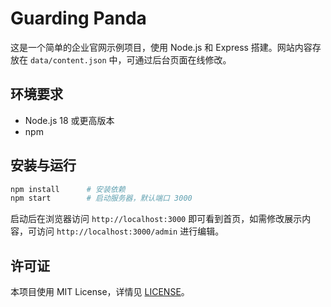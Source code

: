 # Guarding Panda

这是一个简单的企业官网示例项目，使用 Node.js 和 Express 搭建。网站内容存放在 `data/content.json` 中，可通过后台页面在线修改。

## 环境要求
- Node.js 18 或更高版本
- npm

## 安装与运行
```bash
npm install      # 安装依赖
npm start        # 启动服务器，默认端口 3000
```

启动后在浏览器访问 `http://localhost:3000` 即可看到首页，如需修改展示内容，可访问 `http://localhost:3000/admin` 进行编辑。

## 许可证
本项目使用 MIT License，详情见 [LICENSE](LICENSE)。
